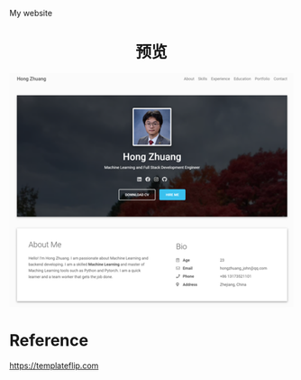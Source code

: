 My website

<center>

# 预览

</center>

![预览](/images/Preview.png)

# Reference
https://templateflip.com